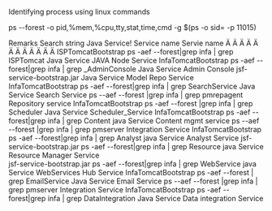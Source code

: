 
Identifying process using linux commands

ps --forest -o pid,%mem,%cpu,tty,stat,time,cmd -g $(ps -o sid= -p 11015)

Remarks	Search string 	Java Service!	Service name	Servie name
Ä	Ä	Ä	Ä	Ä	Ä
Ä	Ä	Ä	Ä	Ä	Ä
ISPTomcatBootstrap	ps -aef --forest|grep infa | grep ISPTomcat	Java Service	JAVA	Node Service
InfaTomcatBootstrap	ps -aef --forest|grep infa | grep _AdminConsole	Java Service	 	Admin Console
 jsf-service-bootstrap.jar	 	Java Service		Model Repo Service
InfaTomcatBootstrap	ps -aef --forest|grep infa | grep SearchService	Java Service		Search Service
 	ps --aef --forest |grep infa | grep pmrepagent	 	 	Repository service
InfaTomcatBootstrap	ps -aef --forest |grep infa | grep Scheduler	Java Service	 	Scheduler_Service
InfaTomcatBootstrap	ps -aef --forest|grep infa | grep Content	java Service		Content mgmt service
 	ps --aef --forest |grep infa | grep pmserver	 	 	Integration Service
InfaTomcatBootstrap	ps -aef --forest|grep infa | grep Analyst	java Service		Analyst Service
jsf-service-bootstrap.jar	ps -aef --forest|grep infa | grep Resource	java Service	 	Resource Manager Service	 
jsf-service-bootstrap.jar	ps -aef --forest|grep infa | grep WebService	java Service		WebServices Hub Service
InfaTomcatBootstrap	ps -aef --forest | grep EmailService	Java Service		Email Service
 	ps --aef --forest |grep infa | grep pmserver	 	 	Integration Service
InfaTomcatBootstrap	ps -aef --forest|grep infa | grep DataIntegration	Java Service		Data integration Service	 

